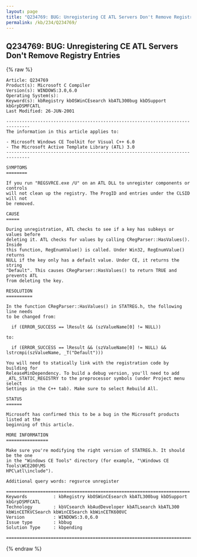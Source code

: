 ```yaml
---
layout: page
title: "Q234769: BUG: Unregistering CE ATL Servers Don't Remove Registry Entries"
permalink: /kb/234/Q234769/
---
```


## Q234769: BUG: Unregistering CE ATL Servers Don't Remove Registry Entries

{% raw %}

	Article: Q234769
	Product(s): Microsoft C Compiler
	Version(s): WINDOWS:3.0,6.0
	Operating System(s): 
	Keyword(s): kbRegistry kbOSWinCEsearch kbATL300bug kbDSupport kbGrpDSMFCATL
	Last Modified: 26-JUN-2001
	
	-------------------------------------------------------------------------------
	The information in this article applies to:
	
	- Microsoft Windows CE Toolkit for Visual C++ 6.0 
	- The Microsoft Active Template Library (ATL) 3.0 
	-------------------------------------------------------------------------------
	
	SYMPTOMS
	========
	
	If you run "REGSVRCE.exe /U" on an ATL DLL to unregister components or controls
	will not clean up the registry. The ProgID and entries under the CLSID will not
	be removed.
	
	CAUSE
	=====
	
	During unregistration, ATL checks to see if a key has subkeys or values before
	deleting it. ATL checks for values by calling CRegParser::HasValues(). Inside
	this function, RegEnumValue() is called. Under Win32, RegEnumValue() returns
	NULL if the key only has a default value. Under CE, it returns the string
	"Default". This causes CRegParser::HasValues() to return TRUE and prevents ATL
	from deleting the key.
	
	RESOLUTION
	==========
	
	In the function CRegParser::HasValues() in STATREG.h, the following line needs
	to be changed from:
	
	  if (ERROR_SUCCESS == lResult && (szValueName[0] != NULL))
	
	to:
	
	  if (ERROR_SUCCESS == lResult && (szValueName[0] != NULL) && lstrcmpi(szValueName, _T("Default")))
	
	You will need to statically link with the registration code by building for
	ReleaseMinDependency. To build a debug version, you'll need to add
	_ATL_STATIC_REGISTRY to the preprocessor symbols (under Project menu select
	Settings in the C++ tab). Make sure to select Rebuild All.
	
	STATUS
	======
	
	Microsoft has confirmed this to be a bug in the Microsoft products listed at the
	beginning of this article.
	
	MORE INFORMATION
	================
	
	Make sure you're modifying the right version of STATREG.h. It should be the one
	in the "Windows CE Tools" directory (for example, "\Windows CE Tools\WCE200\MS
	HPC\atl\include").
	
	Additional query words: regsvrce unregister
	
	======================================================================
	Keywords          : kbRegistry kbOSWinCEsearch kbATL300bug kbDSupport kbGrpDSMFCATL 
	Technology        : kbVCsearch kbAudDeveloper kbATLsearch kbATL300 kbWinCETKVCSearch kbWinCESearch kbWinCETK600VC
	Version           : WINDOWS:3.0,6.0
	Issue type        : kbbug
	Solution Type     : kbpending
	
	=============================================================================
	

{% endraw %}
